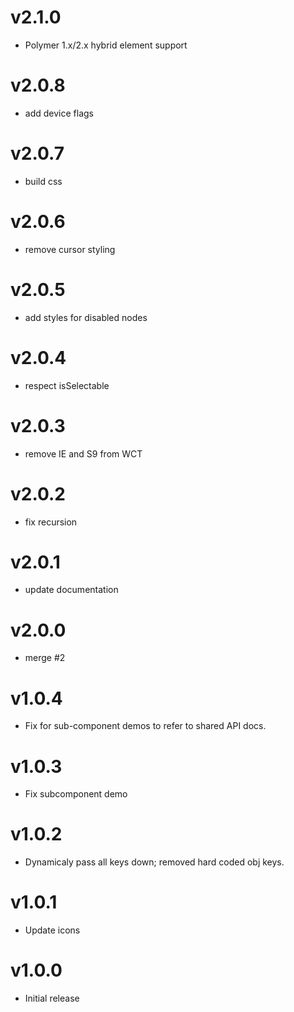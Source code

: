 v2.1.0
==================
* Polymer 1.x/2.x hybrid element support

v2.0.8
==================
* add device flags

v2.0.7
==================
* build css

v2.0.6
==================
* remove cursor styling

v2.0.5
==================
* add styles for disabled nodes

v2.0.4
==================
* respect isSelectable

v2.0.3
==================
* remove IE and S9 from WCT

v2.0.2
==================
* fix recursion

v2.0.1
==================
* update documentation

v2.0.0
==================
* merge #2

v1.0.4
==================
* Fix for sub-component demos to refer to shared API docs.

v1.0.3
==================
* Fix subcomponent demo

v1.0.2
==================
* Dynamicaly pass all keys down; removed hard coded obj keys.

v1.0.1
==================
* Update icons

v1.0.0
==================
* Initial release
